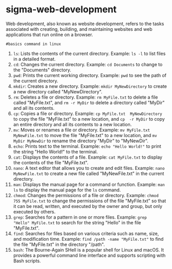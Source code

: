 # sigma-web-development
Web development, also known as website development, refers to the tasks associated with creating, building, and maintaining websites and web applications that run online on a browser.
```
#basics command in linux
```
1. `ls`: Lists the contents of the current directory. Example: `ls -l` to 
list files in a detailed format.
2. `cd`: Changes the current directory. Example: `cd Documents` to change 
to the "Documents" directory.
3. `pwd`: Prints the current working directory. Example: `pwd` to see the 
path of the current directory.
4. `mkdir`: Creates a new directory. Example: `mkdir MyNewDirectory` to 
create a new directory called "MyNewDirectory".
5. `rm`: Deletes a file or directory. Example: `rm MyFile.txt` to delete a
file called "MyFile.txt", and `rm -r MyDir` to delete a directory called 
"MyDir" and all its contents.
6. `cp`: Copies a file or directory. Example: `cp MyFile.txt 
MyNewDirectory` to copy the file "MyFile.txt" to a new location, and `cp 
-r MyDir` to copy an entire directory and all its contents to a new 
location.
7. `mv`: Moves or renames a file or directory. Example: `mv MyFile.txt 
MyNewFile.txt` to move the file "MyFile.txt" to a new location, and `mv 
MyDir MyNewDir` to rename the directory "MyDir" to "MyNewDir".
8. `echo`: Prints text to the terminal. Example: `echo "Hello World!"` to 
print the string "Hello World!" to the terminal.
9. `cat`: Displays the contents of a file. Example: `cat MyFile.txt` to 
display the contents of the file "MyFile.txt".
10. `nano`: A text editor that allows you to create and edit files. 
Example: `nano MyNewFile.txt` to create a new file called "MyNewFile.txt" 
in the current directory.
11. `man`: Displays the manual page for a command or function. Example: 
`man ls` to display the manual page for the `ls` command.
12. `chmod`: Changes the permissions of a file or directory. Example: 
`chmod 755 MyFile.txt` to change the permissions of the file "MyFile.txt" 
so that it can be read, written, and executed by the owner and group, but 
only executed by others.
13. `grep`: Searches for a pattern in one or more files. Example: `grep 
"Hello" MyFile.txt` to search for the string "Hello" in the file 
"MyFile.txt".
14. `find`: Searches for files based on various criteria such as name, 
size, and modification time. Example: `find /path -name "MyFile.txt"` to 
find the file "MyFile.txt" in the directory "/path".
15. `bash`: The Bourne-Again SHell is a popular shell for Linux and macOS.
It provides a powerful command line interface and supports scripting with 
Bash scripts.